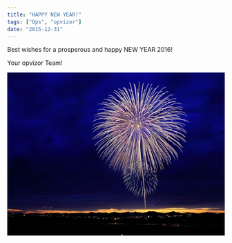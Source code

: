 ```yaml
---
title: "HAPPY NEW YEAR!"
tags: ["Ops", "opvizor"]
date: "2015-12-31"
---
```


Best wishes for a prosperous and happy NEW YEAR 2016! 

Your opvizor Team!

![Happy New Year](/images/blog/pexels-photo.jpeg)
